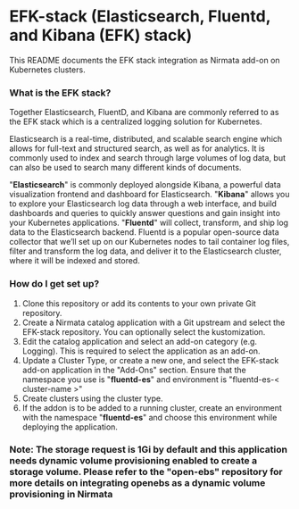 # EFK-stack (Elasticsearch, Fluentd, and Kibana (EFK) stack)

This README documents the EFK stack integration as Nirmata add-on on Kubernetes clusters.

### What is the EFK stack?

Together Elasticsearch, FluentD, and Kibana are commonly referred to as the EFK stack which is a centralized logging solution for Kubernetes.

Elasticsearch is a real-time, distributed, and scalable search engine which allows for full-text and structured search, as well as for analytics. It is commonly used to index and search through large volumes of log data, but can also be used to search many different kinds of documents.

"**Elasticsearch**" is commonly deployed alongside Kibana, a powerful data visualization frontend and dashboard for Elasticsearch. "**Kibana**" allows you to explore your Elasticsearch log data through a web interface, and build dashboards and queries to quickly answer questions and gain insight into your Kubernetes applications. "**Fluentd**" will collect, transform, and ship log data to the Elasticsearch backend. Fluentd is a popular open-source data collector that we’ll set up on our Kubernetes nodes to tail container log files, filter and transform the log data, and deliver it to the Elasticsearch cluster, where it will be indexed and stored.



### How do I get set up?
1. Clone this repository or add its contents to your own private Git repository.
2. Create a Nirmata catalog application with a Git upstream and select the EFK-stack repository. You can optionally select the kustomization.
3. Edit the catalog application and select an add-on category (e.g. Logging). This is required to select the application as an add-on.
4. Update a Cluster Type, or create a new one, and select the EFK-stack add-on application in the "Add-Ons" section. Ensure that the namespace you use is "**fluentd-es**" and environment is "fluentd-es-< cluster-name >"
5. Create clusters using the cluster type.
6. If the addon is to be added to a running cluster, create an environment with the namespace "**fluentd-es**" and choose this environment while deploying the application. 

### Note: The storage request is 1Gi by default and this application needs dynamic volume provisioning enabled to create a storage volume. Please refer to the "**open-ebs**" repository for more details on integrating openebs as a dynamic volume provisioning in Nirmata
